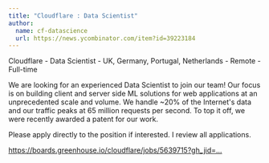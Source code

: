 ```yaml
---
title: "Cloudflare : Data Scientist"
author:
  name: cf-datascience
  url: https://news.ycombinator.com/item?id=39223184
---
```

Cloudflare - Data Scientist - UK, Germany, Portugal, Netherlands - Remote  - Full-time

We are looking for an experienced Data Scientist to join our team! Our focus is on building client and server side ML solutions for web applications at an unprecedented scale and volume. We handle ~20% of the Internet&#x27;s data and our traffic peaks at 65 million requests per second. To top it off, we were recently awarded a patent for our work.

Please apply directly to the position if interested. I review all applications.

<a href="https:&#x2F;&#x2F;boards.greenhouse.io&#x2F;cloudflare&#x2F;jobs&#x2F;5639715?gh_jid=5639715" rel="nofollow">https:&#x2F;&#x2F;boards.greenhouse.io&#x2F;cloudflare&#x2F;jobs&#x2F;5639715?gh_jid=...</a>
